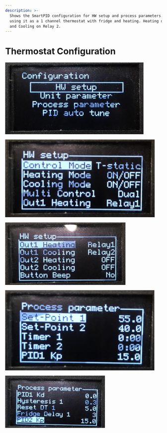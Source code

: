 ```yaml
---
description: >-
  Shows the SmartPID configuration for HW setup and process parameters when
  using it as a 1 channel thermostat with fridge and heating. Heating on Relay 1
  and Cooling on Relay 2.
---
```


# Thermostat Configuration

![](../../.gitbook/assets/image%20%2825%29.png)

![](../../.gitbook/assets/image%20%2856%29.png)

![](../../.gitbook/assets/image%20%2859%29.png)

![](../../.gitbook/assets/image%20%2810%29.png)

![](../../.gitbook/assets/image%20%2855%29.png)



